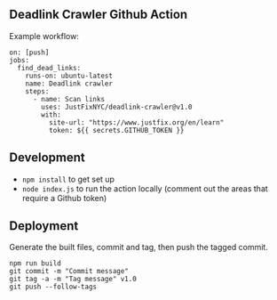 ## Deadlink Crawler Github Action

Example workflow:

```
on: [push]
jobs:
  find_dead_links:
    runs-on: ubuntu-latest
    name: Deadlink crawler
    steps:
      - name: Scan links
        uses: JustFixNYC/deadlink-crawler@v1.0
        with:
          site-url: "https://www.justfix.org/en/learn"
          token: ${{ secrets.GITHUB_TOKEN }}
```

## Development

- `npm install` to get set up
- `node index.js` to run the action locally (comment out the areas that require a Github token)

## Deployment

Generate the built files, commit and tag, then push the tagged commit.

```
npm run build
git commit -m "Commit message"
git tag -a -m "Tag message" v1.0
git push --follow-tags
```
